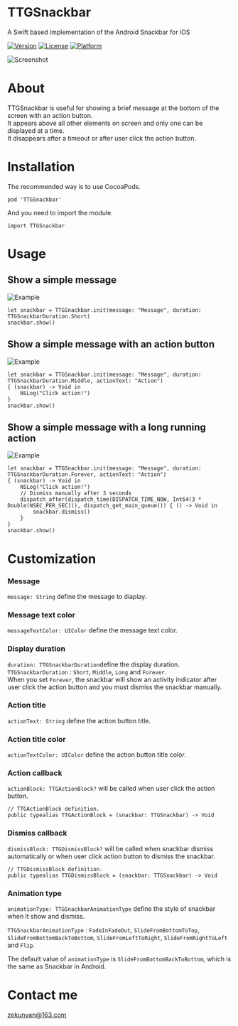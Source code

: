 # TTGSnackbar
A Swift based implementation of the Android Snackbar for iOS

[![Version](https://img.shields.io/cocoapods/v/TTGSnackbar.svg?style=flat)](https://github.com/zekunyan/TTGSnackbar)
[![License](https://img.shields.io/cocoapods/l/TTGSnackbar.svg?style=flat)](https://github.com/zekunyan/TTGSnackbar)
[![Platform](https://img.shields.io/cocoapods/p/TTGSnackbar.svg?style=flat)](https://github.com/zekunyan/TTGSnackbar)

![Screenshot](http://7nj2iz.com1.z0.glb.clouddn.com/TTGSnackbar_1.gif?refresh)

# About
TTGSnackbar is useful for showing a brief message at the bottom of the screen with an action button.  
It appears above all other elements on screen and only one can be displayed at a time.  
It disappears after a timeout or after user click the action button.

# Installation
The recommended way is to use CocoaPods.   
```
pod 'TTGSnackbar'
```  
And you need to import the module.  
```
import TTGSnackbar
```

# Usage
## Show a simple message
![Example](http://7nj2iz.com1.z0.glb.clouddn.com/TTGSnackbar_2.png)
```
let snackbar = TTGSnackbar.init(message: "Message", duration: TTGSnackbarDuration.Short)
snackbar.show()
```
## Show a simple message with an action button
![Example](http://7nj2iz.com1.z0.glb.clouddn.com/TTGSnackbar_3.png)
```
let snackbar = TTGSnackbar.init(message: "Message", duration: TTGSnackbarDuration.Middle, actionText: "Action")
{ (snackbar) -> Void in
    NSLog("Click action!")
}      
snackbar.show()
```

## Show a simple message with a long running action
![Example](http://7nj2iz.com1.z0.glb.clouddn.com/TTGSnackbar_5.png)
```
let snackbar = TTGSnackbar.init(message: "Message", duration: TTGSnackbarDuration.Forever, actionText: "Action")
{ (snackbar) -> Void in
    NSLog("Click action!")
    // Dismiss manually after 3 seconds
    dispatch_after(dispatch_time(DISPATCH_TIME_NOW, Int64(3 * Double(NSEC_PER_SEC))), dispatch_get_main_queue()) { () -> Void in
        snackbar.dismiss()
    }
}      
snackbar.show()
```

# Customization
### Message
`message: String` define the message to diaplay.

### Message text color
`messageTextColor: UIColor` define the message text color.

### Display duration
`duration: TTGSnackbarDuration`define the display duration.  
`TTGSnackbarDuration` : `Short`, `Middle`, `Long` and `Forever`.  
When you set `Forever`, the snackbar will show an activity indicator after user click the action button and you must dismiss the snackbar manually.

### Action title
`actionText: String` define the action button title.

### Action title color
`actionTextColor: UIColor` define the action button title color.

### Action callback
`actionBlock: TTGActionBlock?` will be called when user click the action button.
```
// TTGActionBlock definition.
public typealias TTGActionBlock = (snackbar: TTGSnackbar) -> Void
```

### Dismiss callback
`dismissBlock: TTGDismissBlock?` will be called when snackbar  dismiss automatically or when user click action button to dismiss the snackbar.
```
// TTGDismissBlock definition.
public typealias TTGDismissBlock = (snackbar: TTGSnackbar) -> Void
```

### Animation type
`animationType: TTGSnackbarAnimationType` define the style of snackbar when it show and dismiss.  

`TTGSnackbarAnimationType` : `FadeInFadeOut`, `SlideFromBottomToTop`, `SlideFromBottomBackToBottom`, `SlideFromLeftToRight`,  `SlideFromRightToLeft` and `Flip`.

The default value of `animationType` is `SlideFromBottomBackToBottom`, which is the same as Snackbar in Android.

# Contact me
zekunyan@163.com
